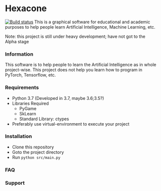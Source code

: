 # Hexacone
[![Build status](https://travis-ci.org/AndrewShen31/travis-lab.svg?master)](https://travis-ci.org/USERNAME)
This is a graphical software for educational and academic purposes to 
help people learn Artificial Intelligence, Machine Learning, etc.

Note: this project is still under heavy development; have not got to
the Alpha stage
### Information
This software is to help people to learn the Artificial Intelligence as
in whole project-wise. This project does not help you learn how to program
in PyTorch, Tensorflow, etc.

### Requirements
* Python 3.7 (Developed in 3.7, maybe 3.6;3.5?)
* Libraries Required
    * PyGame
    * SkLearn
    * Standard Library: ctypes
* Preferably use virtual-environment to execute your project

### Installation
* Clone this repository
* Goto the project directory
* Run `python src/main.py`

### FAQ

### Support
